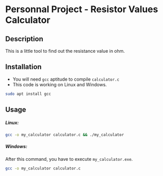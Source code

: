 # Personnal Project - Resistor Values Calculator

## Description
This is a little tool to find out the resistance value in ohm.

## Installation
+ You will need `gcc` aptitude to compile `calculator.c`
+ This code is working on Linux and Windows.
```bash
sudo apt install gcc
```

## Usage

##### Linux:
```bash
gcc -o my_calculator calculator.c && ./my_calculator
```
##### Windows:
After this command, you have to execute `my_calculator.exe`.
```bash
gcc -o my_calculator calculator.c
```